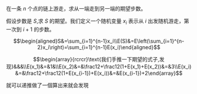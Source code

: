 在一条 $n$ 个点的链上游走，求从一端走到另一端的期望步数。

假设步数是 $S$,求 $S$ 的期望。我们定义一个随机变量 $x_{i}$ 表示从 $i$ 出发随机游走，第一次到 $i+1$ 的步数。

$$\begin{aligned}S&=\sum_{i=1}^{n-1}x_i\\E(S)&=E\left(\sum_{i=1}^{n-2}x_i\right)=\sum_{i=1}^{n-1}E(x_i)\end{aligned}$$


$$\begin{array}{rcrcr}\text{我们手推一下期望的式子,发现}&&&\\E(x_1)&=&1&\\E(x_2)&=&\frac12+\frac12(1+E(x_1)+E(x_2))&=&3\\E(x_i)&=&\frac12+\frac12(1+E(x_{i-1})+E(x_i))&=&E(x_{i-1})+2\end{array}$$

 就可以递推做了一個算出来就会发現